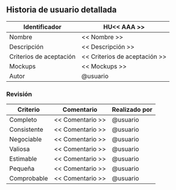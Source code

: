 ## Historia de usuario detallada

| Identificador           | HU<< AAA >>                    | 
|-------------------------|--------------------------------| 
| Nombre                  | << Nombre >>                   | 
| Descripción             | << Descripción >>              | 
| Criterios de aceptación | << Criterios de aceptación >>  | 
| Mockups                 | << Mockups >>                  | 
| Autor                   | @usuario                       | 




### Revisión
| Criterio      | Comentario       | Realizado por |
|---------------|------------------|---------------|
| Completo      | << Comentario >> | @usuario      |
| Consistente   | << Comentario >> | @usuario      |
| Negociable    | << Comentario >> | @usuario      |
| Valiosa       | << Comentario >> | @usuario      |
| Estimable     | << Comentario >> | @usuario      |
| Pequeña       | << Comentario >> | @usuario      |
| Comprobable   | << Comentario >> | @usuario      |